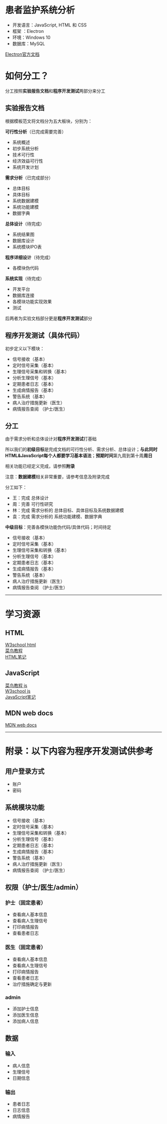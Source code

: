 # 患者监护系统分析

- 开发语言：JavaScript, HTML 和 CSS 
- 框架 ：Electron 
- 环境：Windows 10
- 数据库：MySQL

[Electron官方文档](https://electronjs.org/docs)
# 如何分工？

分工按照**实验报告文档**和**程序开发测试**两部分来分工

## 实验报告文档

根据模板范文将文档分为五大板块，分别为：

**可行性分析**（已完成需要完善） 

- 系统概述
- 初步系统分析
- 技术可行性
- 经济效益可行性
- 系统开发计划

**需求分析**（已完成部分）

- 总体目标
- 具体目标
- 系统数据建模
- 系统功能建模
- 数据字典

**总体设计**（待完成）

- 系统结果图
- 数据库设计
- 系统模块IPO表

**程序详细设计**（待完成）

- 各模块伪代码


**系统实现**（待完成）

- 开发平台
- 数据库连接
- 各模块功能实现效果
- 测试

后两者为实验文档部分更是**程序开发测试**部分

## 程序开发测试（具体代码）

初步定义以下模块：

- 信号接收（基本）
- 定时信号采集（基本）
- 生理信号采集和转换（基本）
- 分析生理信号（基本）
- 定期患者日志（基本）
- 生成病情报告（基本）
- 警告系统（基本）
- 病人治疗措施更新（医生）
- 病情报告查阅 （护士/医生）

## 分工

由于需求分析和总体设计对**程序开发测试**打基础

所以我们的**初级目标**是完成文档的可行性分析、需求分析、总体设计；**与此同时HTML&JavaScript每个人都要学习基本语法**；**预期时间**第九周到第十周**周日**

相关功能已经定义完成，请参照**附录**

注意：**数据建模**相关非常重要，请参考信息及附录完成

分工如下：

- 王：完成 总体设计
- 周：完善 可行性研究 
- 林：完成 需求分析的 总体目标、具体目标及系统数据建模
- 袁：完成 需求分析的 系统功能建模、数据字典

**中级目标**：完善各模快功能伪代码/具体代码；时间待定

- 信号接收（基本）
- 定时信号采集（基本）
- 生理信号采集和转换（基本）
- 分析生理信号（基本）
- 定期患者日志（基本）
- 生成病情报告（基本）
- 警告系统（基本）
- 病人治疗措施更新（医生）
- 病情报告查阅 （护士/医生）

---

# 学习资源
## HTML
[W3school html](https://www.w3school.com.cn/h.asp)  
[菜鸟教程](https://www.runoob.com/html/html-tutorial.html)  
[HTML笔记](https://curtails.github.io/wiki/Web/learn-html.html)

## JavaScript
[菜鸟教程 js](https://www.runoob.com/js/js-tutorial.html)  
[W3school js](https://www.w3school.com.cn/js/index.asp)  
[JavaScript笔记](https://curtails.github.io/wiki/Coding/JavaScript.html)

## MDN web docs
[MDN web docs](https://developer.mozilla.org/zh-CN/docs/Learn)

---

# 附录：以下内容为程序开发测试供参考

## 用户登录方式

- 账户
- 密码

## 系统模块功能

- 信号接收（基本）
- 定时信号采集（基本）
- 生理信号采集和转换（基本）
- 分析生理信号（基本）
- 定期患者日志（基本）
- 生成病情报告（基本）
- 警告系统（基本）
- 病人治疗措施更新（医生）
- 病情报告查阅 （护士/医生）

## 权限（护士/医生/admin）

### 护士（固定患者）

- 查看病人基本信息
- 查看病人生理信号
- 打印病情报告
- 查看患者日志

### 医生（固定患者）

- 查看病人基本信息
- 查看病人生理信号
- 打印病情报告
- 查看患者日志
- 治疗措施确定与更新

### admin

- 添加护士信息
- 添加医生信息
- 添加病人信息

## 数据
### 输入

- 病人信息
- 生理信号
- 日期信息

### 输出

- 患者日志
- 日志信息
- 病情报告

